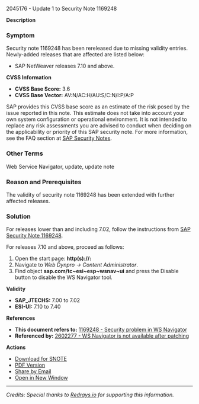 2045176 - Update 1 to Security Note 1169248

**Description**

### Symptom
Security note 1169248 has been rereleased due to missing validity entries. Newly-added releases that are affected are listed below:
- SAP NetWeaver releases 7.10 and above.

**CVSS Information**
- **CVSS Base Score:** 3.6
- **CVSS Base Vector:** AV:N/AC:H/AU:S/C:N/I:P/A:P

SAP provides this CVSS base score as an estimate of the risk posed by the issue reported in this note. This estimate does not take into account your own system configuration or operational environment. It is not intended to replace any risk assessments you are advised to conduct when deciding on the applicability or priority of this SAP security note. For more information, see the FAQ section at [SAP Security Notes](https://service.sap.com/securitynotes/).

### Other Terms
Web Service Navigator, update, update note

### Reason and Prerequisites
The validity of security note 1169248 has been extended with further affected releases.

### Solution
For releases lower than and including 7.02, follow the instructions from [SAP Security Note 1169248](https://me.sap.com/notes/1169248).

For releases 7.10 and above, proceed as follows:
1. Open the start page: **http(s)://<host>:<port>**
2. Navigate to *Web Dynpro → Content Administrator*.
3. Find object **sap.com/tc~esi~esp~wsnav~ui** and press the Disable button to disable the WS Navigator tool.

**Validity**
- **SAP_JTECHS:** 7.00 to 7.02
- **ESI-UI:** 7.10 to 7.40

**References**
- **This document refers to:** [1169248 - Security problem in WS Navigator](https://me.sap.com/notes/1169248)
- **Referenced by:** [2602277 - WS Navigator is not available after patching](https://me.sap.com/notes/2602277)

**Actions**
- [Download for SNOTE](https://notesdownloads.sap.com/note/0040000017913292017)
- [PDF Version](https://userapps.support.sap.com/sap/support/sfm/notes/print/0002045176?language=en-US&token=EC2723883B1C953C08010C54900D2848)
- [Share by Email](#)
- [Open in New Window](#)

---

*Credits: Special thanks to [Redrays.io](https://redrays.io) for supporting this information.*